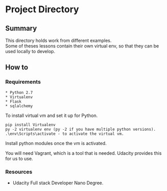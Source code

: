 # Project Directory

## Summary
This directory holds work from different examples.  
Some of theses lessons contain their own virtual env, 
so that they can be used locally to develop.  

## How to 

### Requirements
```
* Python 2.7
* Virtualenv
* Flask
* sqlalchemy
```

To install virtual vm and set it up for Python.  
```
pip install Virtualenv 
py -2 virtualenv env (py -2 if you have multiple python versions).
.\env\Scripts\activate - to activate the virtual vm.

```
Install python modules once the vm is activated. 

You will need Vagrant, which is a tool that is needed. Udacity provides this 
for us to use.  

### Resources
* Udacity Full stack Developer Nano Degree.
